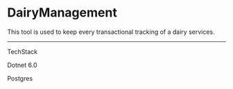 # DairyManagement
This tool is used to keep every transactional tracking of a dairy services.

---
TechStack

Dotnet 6.0

Postgres

